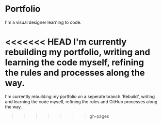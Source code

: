 # Portfolio
I'm a visual designer learning to code.

<<<<<<< HEAD
I'm currently rebuilding my portfolio, writing and learning the code myself, refining the rules and processes along the way.
=======
I'm currently rebuilding my portfolio on a seperate branch 'Rebuild', writing and learning the code myself, refining the rules and GitHub processes along the way.
>>>>>>> gh-pages
